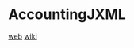 # AccountingJXML

[web](https://tomasmadeja.github.io/AccountingJXML/)
[wiki](https://github.com/TomasMadeja/AccountingJXML/wiki)  
